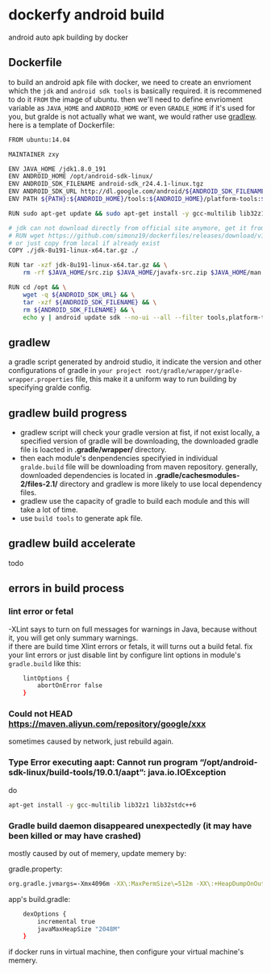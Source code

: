 # dockerfy android build

android auto apk building by docker

## Dockerfile

to build an android apk file with docker, we need to create an envrioment which the `jdk` and `android sdk tools` is basically required. it is recommened to do it `FROM` the image of ubuntu.
then we'll need to define envrioment variable as `JAVA_HOME` and `ANDROID_HOME` or even `GRADLE_HOME` if it's used for you, but gralde is not actually what we want, we would rather use [gradlew](../../../manual/gradle.md).<br/>
here is a template of Dockerfile:

```bash
FROM ubuntu:14.04

MAINTAINER zxy

ENV JAVA_HOME /jdk1.8.0_191
ENV ANDROID_HOME /opt/android-sdk-linux/
ENV ANDROID_SDK_FILENAME android-sdk_r24.4.1-linux.tgz
ENV ANDROID_SDK_URL http://dl.google.com/android/${ANDROID_SDK_FILENAME}
ENV PATH ${PATH}:${ANDROID_HOME}/tools:${ANDROID_HOME}/platform-tools:${JAVA_HOME}/bin/

RUN sudo apt-get update && sudo apt-get install -y gcc-multilib lib32z1 lib32stdc++6 wget && apt-get clean && rm -rf /var/lib/apt/lists/* /tmp/* /var/tmp/*

# jdk can not download directly from official site anymore, get it from other site
# RUN wget https://github.com/simonz19/dockerfiles/releases/download/v1/jdk-8u191-linux-x64.tar.gz
# or just copy from local if already exist
COPY ./jdk-8u191-linux-x64.tar.gz ./

RUN tar -xzf jdk-8u191-linux-x64.tar.gz && \
    rm -rf $JAVA_HOME/src.zip $JAVA_HOME/javafx-src.zip $JAVA_HOME/man /jdk-8u191-linux-x64.tar.gz

RUN cd /opt && \
    wget -q ${ANDROID_SDK_URL} && \
    tar -xzf ${ANDROID_SDK_FILENAME} && \
    rm ${ANDROID_SDK_FILENAME} && \
    echo y | android update sdk --no-ui --all --filter tools,platform-tools,extra-android-m2repository
```

## gradlew

a gradle script generated by android studio, it indicate the version and other configurations of gradle in `your project root/gradle/wrapper/gradle-wrapper.properties` file, this make it a uniform way to run building by specifying gralde config.

## gradlew build progress

- gradlew script will check your gradle version at fist, if not exist locally, a specified version of gradle will be downloading, the downloaded gradle file is loacted in **.gradle/wrapper/** directory.
- then each module's denpendencies specifyied in individual `gralde.build` file will be downloading from maven repository. generally, downloaded dependencies is located in **.gradle/cachesmodules-2/files-2.1/** directory and gradlew is more likely to use local dependency files.
- gradlew use the capacity of gradle to build each module and this will take a lot of time.
- use `build tools` to generate apk file.

## gradlew build accelerate

todo

## errors in build process

### lint error or fetal

-XLint says to turn on full messages for warnings in Java, because without it, you will get only summary warnings.<br/>
if there are build time Xlint errors or fetals, it will turns out a build fetal. fix your lint errors or just disable lint by configure lint options in module's `gradle.build` like this:

```bash
    lintOptions {
        abortOnError false
    }
```

### Could not HEAD https://maven.aliyun.com/repository/google/xxx

sometimes caused by network, just rebuild again.

### Type Error executing aapt: Cannot run program “/opt/android-sdk-linux/build-tools/19.0.1/aapt”: java.io.IOException

do

```bash
apt-get install -y gcc-multilib lib32z1 lib32stdc++6
```

### Gradle build daemon disappeared unexpectedly (it may have been killed or may have crashed)

mostly caused by out of memery, update memery by:

gradle.property:

```bash
org.gradle.jvmargs=-Xmx4096m -XX\:MaxPermSize\=512m -XX\:+HeapDumpOnOutOfMemoryError -Dfile.encoding\=UTF-8
```

app's build.gradle:

```bash
    dexOptions {
        incremental true
        javaMaxHeapSize "2048M"
    }
```

if docker runs in virtual machine, then configure your virtual machine's memery.
